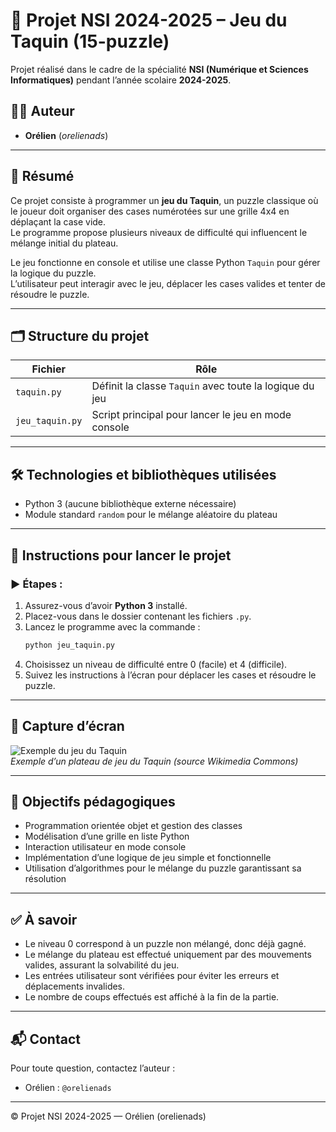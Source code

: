 
# 🧩 Projet NSI 2024-2025 – Jeu du Taquin (15-puzzle)

Projet réalisé dans le cadre de la spécialité **NSI (Numérique et Sciences Informatiques)** pendant l’année scolaire **2024-2025**.

## 👨‍💻 Auteur

- **Orélien** (*orelienads*)

---

## 🧠 Résumé

Ce projet consiste à programmer un **jeu du Taquin**, un puzzle classique où le joueur doit organiser des cases numérotées sur une grille 4x4 en déplaçant la case vide.  
Le programme propose plusieurs niveaux de difficulté qui influencent le mélange initial du plateau.  

Le jeu fonctionne en console et utilise une classe Python `Taquin` pour gérer la logique du puzzle.  
L’utilisateur peut interagir avec le jeu, déplacer les cases valides et tenter de résoudre le puzzle.

---

## 🗂️ Structure du projet

| Fichier           | Rôle                                                       |
|-------------------|------------------------------------------------------------|
| `taquin.py`       | Définit la classe `Taquin` avec toute la logique du jeu    |
| `jeu_taquin.py`   | Script principal pour lancer le jeu en mode console        |

---

## 🛠️ Technologies et bibliothèques utilisées

- Python 3 (aucune bibliothèque externe nécessaire)  
- Module standard `random` pour le mélange aléatoire du plateau

---

## 🚀 Instructions pour lancer le projet

### ▶️ Étapes :

1. Assurez-vous d’avoir **Python 3** installé.  
2. Placez-vous dans le dossier contenant les fichiers `.py`.  
3. Lancez le programme avec la commande :  
   ```bash
   python jeu_taquin.py
   ```  
4. Choisissez un niveau de difficulté entre 0 (facile) et 4 (difficile).  
5. Suivez les instructions à l’écran pour déplacer les cases et résoudre le puzzle.

---

## 📸 Capture d’écran

![Exemple du jeu du Taquin](https://upload.wikimedia.org/wikipedia/commons/thumb/4/4a/15-puzzle.svg/320px-15-puzzle.svg.png)  
*Exemple d’un plateau de jeu du Taquin (source Wikimedia Commons)*

---

## 🎯 Objectifs pédagogiques

- Programmation orientée objet et gestion des classes  
- Modélisation d’une grille en liste Python  
- Interaction utilisateur en mode console  
- Implémentation d’une logique de jeu simple et fonctionnelle  
- Utilisation d’algorithmes pour le mélange du puzzle garantissant sa résolution

---

## ✅ À savoir

- Le niveau 0 correspond à un puzzle non mélangé, donc déjà gagné.  
- Le mélange du plateau est effectué uniquement par des mouvements valides, assurant la solvabilité du jeu.  
- Les entrées utilisateur sont vérifiées pour éviter les erreurs et déplacements invalides.  
- Le nombre de coups effectués est affiché à la fin de la partie.

---

## 📬 Contact

Pour toute question, contactez l’auteur :

- Orélien : `@orelienads`

---

© Projet NSI 2024-2025 — Orélien (orelienads)
